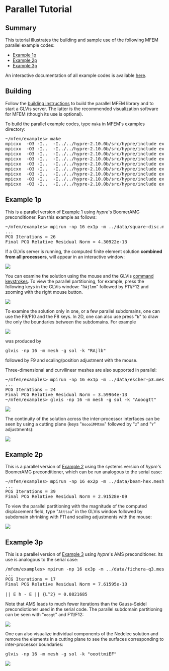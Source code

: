 # Parallel Tutorial

## Summary

This tutorial illustrates the building and sample use of the following MFEM parallel example codes:

  - [Example 1p](#example-1p)
  - [Example 2p](#example-2p)
  - [Example 3p](#example-3p)

An interactive documentation of all example codes is available [here](examples.md).

## Building

Follow the [building instructions](building.md) to build the parallel MFEM library and to start a GLVis server. The latter is the recommended visualization software for MFEM (though its use is optional).

To build the parallel example codes, type `make` in MFEM's examples directory:
<pre>
~/mfem/examples> make
mpicxx  -O3 -I..  -I../../hypre-2.10.0b/src/hypre/include ex1p.cpp -o ex1p ...
mpicxx  -O3 -I..  -I../../hypre-2.10.0b/src/hypre/include ex2p.cpp -o ex2p ...
mpicxx  -O3 -I..  -I../../hypre-2.10.0b/src/hypre/include ex3p.cpp -o ex3p ...
mpicxx  -O3 -I..  -I../../hypre-2.10.0b/src/hypre/include ex4p.cpp -o ex4p ...
mpicxx  -O3 -I..  -I../../hypre-2.10.0b/src/hypre/include ex5p.cpp -o ex5p ...
mpicxx  -O3 -I..  -I../../hypre-2.10.0b/src/hypre/include ex7p.cpp -o ex7p ...
mpicxx  -O3 -I..  -I../../hypre-2.10.0b/src/hypre/include ex8p.cpp -o ex8p ...
mpicxx  -O3 -I..  -I../../hypre-2.10.0b/src/hypre/include ex9p.cpp -o ex9p ...
mpicxx  -O3 -I..  -I../../hypre-2.10.0b/src/hypre/include ex10p.cpp -o ex10p ...
</pre>

## Example 1p

This is a parallel version of [Example 1](serial-tutorial.md#example-1) using *hypre*'s BoomerAMG preconditioner. Run this example as follows:
<pre>
~/mfem/examples> mpirun -np 16 ex1p -m ../data/square-disc.mesh
...
PCG Iterations = 26
Final PCG Relative Residual Norm = 4.30922e-13
</pre>

If a GLVis server is running, the computed finite element solution **combined from all processors**, will appear in an interactive window:

<img src="../img/ex1p-np16-1.png">

You can examine the solution using the mouse and the GLVis [command keystrokes](https://raw.githubusercontent.com/glvis/glvis/master/README).
To view the parallel partitioning, for example, press the following keys in the GLVis window: "`RAjlmm`" followed by F11/F12 and zooming with the right mouse button.

<img src="../img/ex1p-np16-2.png">

To examine the solution only in one, or a few parallel subdomains, one can use the F9/F10 and the F8 keys. In 2D, one can also use press "`b`" to draw the only the boundaries between the subdomains. For example

<img src="../img/ex1p-np16-3.png">

was produced by
<pre>
glvis -np 16 -m mesh -g sol -k "RAjlb"
</pre>
followed by F9 and scaling/position adjustment with the mouse.

Three-dimensional and curvilinear meshes are also supported in parallel:

<pre>
~/mfem/examples> mpirun -np 16 ex1p -m ../data/escher-p3.mesh
...
PCG Iterations = 24
Final PCG Relative Residual Norm = 3.59964e-13
~/mfem/examples> glvis -np 16 -m mesh -g sol -k "Aooogtt"
</pre>

<img src="../img/ex1p-np16-escher-1.png">

The continuity of the solution across the inter-processor interfaces can be seen by using a cutting plane (keys "`AoooiMMtmm`" followed by "`z`" and "`Y`" adjustments):

<img src="../img/ex1p-np16-escher-2.png">


## Example 2p

This is a parallel version of [Example 2](serial-tutorial.md#example-2) using the systems version of *hypre*'s BoomerAMG preconditioner, which can be run analogous to the serial case:

<pre>
~/mfem/examples> mpirun -np 16 ex2p -m ../data/beam-hex.mesh -o 1
...
PCG Iterations = 39
Final PCG Relative Residual Norm = 2.91528e-09
</pre>

To view the parallel partitioning with the magnitude of the computed displacement field, type "`Atttaa`" in the GLVis window followed by subdomain shrinking with F11 and scaling adjustments with the mouse:

<img src="../img/ex2p-np16-beam-hex.png">

## Example 3p

This is a parallel version of [Example 3](serial-tutorial.md#example-3) using *hypre*'s AMS preconditioner. Its use is analogous to the serial case:

<pre>
/mfem/examples> mpirun -np 16 ex3p -m ../data/fichera-q3.mesh
...
PCG Iterations = 17
Final PCG Relative Residual Norm = 7.61595e-13

|| E_h - E ||_{L^2} = 0.0821685
</pre>

Note that AMS leads to much fewer iterations than the Gauss-Seidel precondiotioner used in the serial code. The parallel subdomain partitioning can be seen with "`ooogt`" and F11/F12:

<img src="../img/ex3p-np16-fichera-q3.png">

One can also visualize individual components of the Nedelec solution and remove the elements in a cutting plane to see the surfaces corresponding to inter-processor boundaries:
<pre>
glvis -np 16 -m mesh -g sol -k "ooottmiEF"
</pre>

<img src="../img/ex3p-np16-fichera-q3-2.png">

